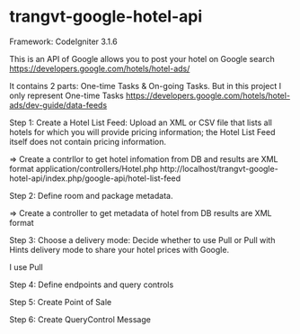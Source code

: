 # trangvt-google-hotel-api

Framework: CodeIgniter 3.1.6

This is an API of Google allows you to post your hotel on Google search
https://developers.google.com/hotels/hotel-ads/

It contains 2 parts: One-time Tasks & On-going Tasks. But in this project I only represent One-time Tasks
https://developers.google.com/hotels/hotel-ads/dev-guide/data-feeds

Step 1: Create a Hotel List Feed: Upload an XML or CSV file that lists all hotels for which you will provide pricing information; the Hotel List Feed itself does not contain pricing information.

=> Create a contrllor to get hotel infomation from DB and results are XML format
application/controllers/Hotel.php
http://localhost/trangvt-google-hotel-api/index.php/google-api/hotel-list-feed

Step 2: Define room and package metadata.

=> Create a controller to get metadata of hotel from DB results are XML format

Step 3: Choose a delivery mode: Decide whether to use Pull or Pull with Hints delivery mode to share your hotel prices with Google.

I use Pull

Step 4: Define endpoints and query controls

Step 5: Create Point of Sale

Step 6: Create QueryControl Message
